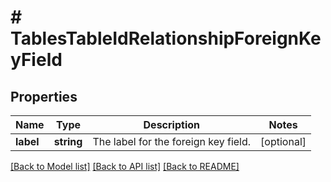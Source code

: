 # # TablesTableIdRelationshipForeignKeyField

## Properties

Name | Type | Description | Notes
------------ | ------------- | ------------- | -------------
**label** | **string** | The label for the foreign key field. | [optional] 

[[Back to Model list]](../../README.md#documentation-for-models) [[Back to API list]](../../README.md#documentation-for-api-endpoints) [[Back to README]](../../README.md)


